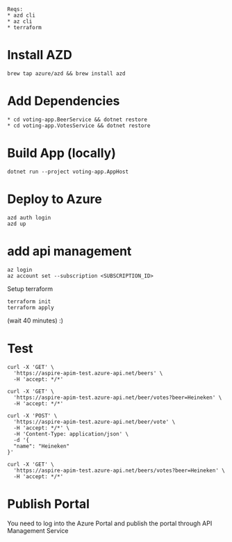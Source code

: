 ```
Reqs:
* azd cli
* az cli
* terraform
```

# Install AZD
```
brew tap azure/azd && brew install azd
```

# Add Dependencies
```
* cd voting-app.BeerService && dotnet restore 
* cd voting-app.VotesService && dotnet restore
```

# Build App (locally)
```
dotnet run --project voting-app.AppHost
```

# Deploy to Azure

```
azd auth login
azd up
```

# add api management

```
az login
az account set --subscription <SUBSCRIPTION_ID>
```

Setup terraform

```
terraform init
terraform apply
```

(wait 40 minutes) :)

# Test
```
curl -X 'GET' \
  'https://aspire-apim-test.azure-api.net/beers' \
  -H 'accept: */*'
```

```
curl -X 'GET' \
  'https://aspire-apim-test.azure-api.net/beer/votes?beer=Heineken' \
  -H 'accept: */*'
```

```
curl -X 'POST' \
  'https://aspire-apim-test.azure-api.net/beer/vote' \
  -H 'accept: */*' \
  -H 'Content-Type: application/json' \
  -d '{
  "name": "Heineken"
}'
```

```
curl -X 'GET' \
  'https://aspire-apim-test.azure-api.net/beers/votes?beer=Heineken' \
  -H 'accept: */*'
```

# Publish Portal
You need to log into the Azure Portal and publish the portal through API Management Service